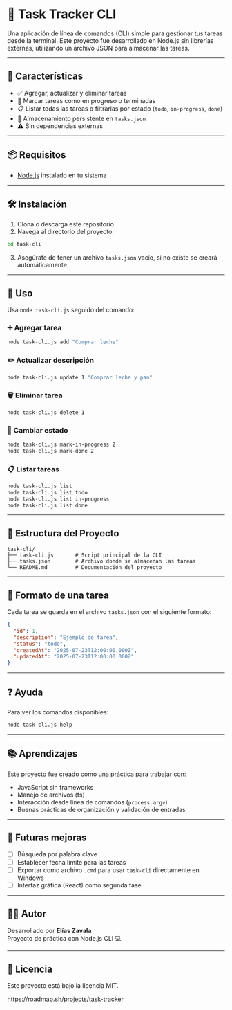 # 🧾 Task Tracker CLI

Una aplicación de línea de comandos (CLI) simple para gestionar tus tareas desde la terminal. Este proyecto fue desarrollado en Node.js sin librerías externas, utilizando un archivo JSON para almacenar las tareas.

---

## 🚀 Características

- ✅ Agregar, actualizar y eliminar tareas
- 🔁 Marcar tareas como en progreso o terminadas
- 📋 Listar todas las tareas o filtrarlas por estado (`todo`, `in-progress`, `done`)
- 💾 Almacenamiento persistente en `tasks.json`
- ⚠️ Sin dependencias externas

---

## 📦 Requisitos

- [Node.js](https://nodejs.org/) instalado en tu sistema

---

## 🛠️ Instalación

1. Clona o descarga este repositorio
2. Navega al directorio del proyecto:

```bash
cd task-cli
```

3. Asegúrate de tener un archivo `tasks.json` vacío, si no existe se creará automáticamente.

---

## 📌 Uso

Usa `node task-cli.js` seguido del comando:

### ➕ Agregar tarea

```bash
node task-cli.js add "Comprar leche"
```

### ✏️ Actualizar descripción

```bash
node task-cli.js update 1 "Comprar leche y pan"
```

### 🗑️ Eliminar tarea

```bash
node task-cli.js delete 1
```

### 🔄 Cambiar estado

```bash
node task-cli.js mark-in-progress 2
node task-cli.js mark-done 2
```

### 📋 Listar tareas

```bash
node task-cli.js list
node task-cli.js list todo
node task-cli.js list in-progress
node task-cli.js list done
```

---

## 📁 Estructura del Proyecto

```
task-cli/
├── task-cli.js       # Script principal de la CLI
├── tasks.json        # Archivo donde se almacenan las tareas
└── README.md         # Documentación del proyecto
```

---

## 📌 Formato de una tarea

Cada tarea se guarda en el archivo `tasks.json` con el siguiente formato:

```json
{
  "id": 1,
  "description": "Ejemplo de tarea",
  "status": "todo",
  "createdAt": "2025-07-23T12:00:00.000Z",
  "updatedAt": "2025-07-23T12:00:00.000Z"
}
```

---

## ❓ Ayuda

Para ver los comandos disponibles:

```bash
node task-cli.js help
```

---

## 📚 Aprendizajes

Este proyecto fue creado como una práctica para trabajar con:

- JavaScript sin frameworks
- Manejo de archivos (fs)
- Interacción desde línea de comandos (`process.argv`)
- Buenas prácticas de organización y validación de entradas

---

## 🧠 Futuras mejoras

- [ ] Búsqueda por palabra clave
- [ ] Establecer fecha límite para las tareas
- [ ] Exportar como archivo `.cmd` para usar `task-cli` directamente en Windows
- [ ] Interfaz gráfica (React) como segunda fase

---

## 🧑‍💻 Autor

Desarrollado por **Elías Zavala**  
Proyecto de práctica con Node.js CLI 💻

---

## 📝 Licencia

Este proyecto está bajo la licencia MIT.

https://roadmap.sh/projects/task-tracker
